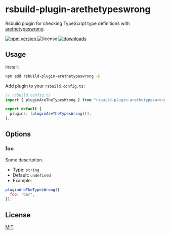 # rsbuild-plugin-arethetypeswrong

Rsbuild plugin for checking TypeScript type definitions with [arethetypeswrong](https://github.com/arethetypeswrong/arethetypeswrong.github.io).

<p>
  <a href="https://npmjs.com/package/rsbuild-plugin-arethetypeswrong">
   <img src="https://img.shields.io/npm/v/rsbuild-plugin-arethetypeswrong?style=flat-square&colorA=564341&colorB=EDED91" alt="npm version" />
  </a>
  <img src="https://img.shields.io/badge/License-MIT-blue.svg?style=flat-square&colorA=564341&colorB=EDED91" alt="license" />
  <a href="https://npmcharts.com/compare/rsbuild-plugin-arethetypeswrong?minimal=true"><img src="https://img.shields.io/npm/dm/rsbuild-plugin-arethetypeswrong.svg?style=flat-square&colorA=564341&colorB=EDED91" alt="downloads" /></a>
</p>

## Usage

Install:

```bash
npm add rsbuild-plugin-arethetypeswrong -D
```

Add plugin to your `rsbuild.config.ts`:

```ts
// rsbuild.config.ts
import { pluginAreTheTypesWrong } from "rsbuild-plugin-arethetypeswrong";

export default {
  plugins: [pluginAreTheTypesWrong()],
};
```

## Options

### foo

Some description.

- Type: `string`
- Default: `undefined`
- Example:

```js
pluginAreTheTypesWrong({
  foo: "bar",
});
```

## License

[MIT](./LICENSE).
